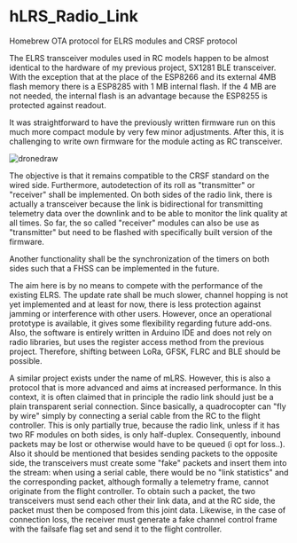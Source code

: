 # hLRS_Radio_Link
Homebrew OTA protocol for ELRS modules and CRSF protocol

The ELRS transceiver modules used in RC models happen to be almost identical to the hardware of my previous project, SX1281 BLE transceiver. With the exception that at the place of the ESP8266 and its external 4MB flash memory there is a ESP8285 with 1 MB internal flash. If the 4 MB are not needed, the internal flash is an advantage because the ESP8255 is protected against readout. 

It was straightforward to have the previously written firmware run on this much more compact module by very few minor adjustments. After this, it is challenging to write own firmware for the module acting as RC transceiver.

![dronedraw](https://github.com/user-attachments/assets/a74cffe3-0760-4201-8d72-562839fc0606)

The objective is that it remains compatible to the CRSF standard on the wired side. Furthermore, autodetection of its roll as "transmitter" or "receiver" shall be implemented. On both sides of the radio link, there is actually a transceiver because the link is bidirectional for transmitting telemetry data over the downlink and to be able to monitor the link quality at all times. So far, the so called "receiver" modules can also be use as "transmitter" but need to be flashed with specifically built version of the firmware.

Another functionality shall be the synchronization of the timers on both sides such that a FHSS can be implemented in the future.

The aim here is by no means to compete with the performance of the existing ELRS. The update rate shall be much slower, channel hopping is not yet implemented and at least for now, there is less protection against jamming or interference with other users. However, once an operational prototype is available, it gives some flexibility regarding future add-ons. Also, the software is entirely written in Arduino IDE and does not rely on radio libraries, but uses the register access method from the previous project. Therefore, shifting between LoRa, GFSK, FLRC and BLE should be possible.

A similar project exists under the name of mLRS. However, this is also a protocol that is more advanced and aims at increased performance. In this context, it is often claimed that in principle the radio link should just be a plain transparent serial connection. Since basically, a quadrocopter can "fly by wire" simply by connecting a serial cable from the RC to the flight controller. This is only partially true, because the radio link, unless if it has two RF modules on both sides, is only half-duplex. Consequently, inbound packets may be lost or otherwise would have to be queued (i opt for loss..). Also it should be mentioned that besides sending packets to the opposite side, the transceivers must create some "fake" packets and insert them into the stream: when using a serial cable, there would be no "link statistics" and the corresponding packet, although formally a telemetry frame, cannot originate from the flight controller. To obtain such a packet, the two transceivers must send each other their link data, and at the RC side, the packet must then be composed from this joint data. Likewise, in the case of connection loss, the receiver must generate a fake channel control frame with the failsafe flag set and send it to the flight controller.
